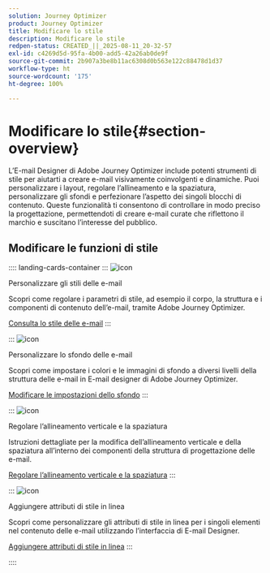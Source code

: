 ```yaml
---
solution: Journey Optimizer
product: Journey Optimizer
title: Modificare lo stile
description: Modificare lo stile
redpen-status: CREATED_||_2025-08-11_20-32-57
exl-id: c4269d5d-95fa-4b00-add5-42a26ab0de9f
source-git-commit: 2b907a3be8b11ac6308d0b563e122c88478d1d37
workflow-type: ht
source-wordcount: '175'
ht-degree: 100%

---
```


# Modificare lo stile{#section-overview}

L’E-mail Designer di Adobe Journey Optimizer include potenti strumenti di stile per aiutarti a creare e-mail visivamente coinvolgenti e dinamiche. Puoi personalizzare i layout, regolare l’allineamento e la spaziatura, personalizzare gli sfondi e perfezionare l’aspetto dei singoli blocchi di contenuto. Queste funzionalità ti consentono di controllare in modo preciso la progettazione, permettendoti di creare e-mail curate che riflettono il marchio e suscitano l’interesse del pubblico.

## Modificare le funzioni di stile

:::: landing-cards-container
:::
![icon](https://cdn.experienceleague.adobe.com/icons/circle-play.svg?lang=it)

Personalizzare gli stili delle e-mail

Scopri come regolare i parametri di stile, ad esempio il corpo, la struttura e i componenti di contenuto dell’e-mail, tramite Adobe Journey Optimizer.

[Consulta lo stile delle e-mail](../using/email/get-started-email-style.md)
:::

:::
![icon](https://cdn.experienceleague.adobe.com/icons/bullseye.svg?lang=it)

Personalizzare lo sfondo delle e-mail

Scopri come impostare i colori e le immagini di sfondo a diversi livelli della struttura delle e-mail in E-mail designer di Adobe Journey Optimizer.

[Modificare le impostazioni dello sfondo](../using/email/backgrounds.md)
:::

:::
![icon](https://cdn.experienceleague.adobe.com/icons/list-check.svg?lang=it)

Regolare l’allineamento verticale e la spaziatura

Istruzioni dettagliate per la modifica dell’allineamento verticale e della spaziatura all’interno dei componenti della struttura di progettazione delle e-mail.

[Regolare l’allineamento verticale e la spaziatura](../using/email/alignment-and-padding.md)
:::

:::
![icon](https://cdn.experienceleague.adobe.com/icons/code-branch.svg?lang=it)

Aggiungere attributi di stile in linea

Scopri come personalizzare gli attributi di stile in linea per i singoli elementi nel contenuto delle e-mail utilizzando l’interfaccia di E-mail Designer.

[Aggiungere attributi di stile in linea](../using/email/inline-styling.md)
:::

::::
